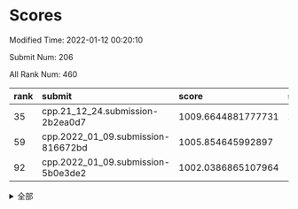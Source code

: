 # Scores

Modified Time: 2022-01-12 00:20:10

Submit Num: 206

All Rank Num: 460

| rank |               submit               |       score        |       sigma        | pk_num |
| :--- | :--------------------------------- | :----------------- | :----------------- | :----- |
| 35   | cpp.21_12_24.submission-2b2ea0d7   | 1009.6644881777731 | 2.7324013801139158 | 6      |
| 59   | cpp.2022_01_09.submission-816672bd | 1005.854645992897  | 1.8798103505361696 | 10     |
| 92   | cpp.2022_01_09.submission-5b0e3de2 | 1002.0386865107964 | 1.8421281681638952 | 10     |


<details>
<summary>全部</summary>

| rank |                 submit                 |       score        |       sigma        | pk_num |
| :--- | :------------------------------------- | :----------------- | :----------------- | :----- |
| 1    | gobigger.level_3.submission_level_3_36 | 1017.9316370589951 | 3.4303956670506204 | 7      |
| 2    | gobigger.level_3.submission_level_3_0  | 1013.9219251633133 | 2.2537733682025136 | 7      |
| 3    | gobigger.level_3.submission_level_3_28 | 1013.9067175314983 | 2.4861733746246184 | 10     |
| 4    | gobigger.level_3.submission_level_3_2  | 1013.8771755998669 | 2.5636987862729366 | 6      |
| 5    | gobigger.level_3.submission_level_3_1  | 1013.8465122298151 | 2.132016919434794  | 11     |
| 6    | gobigger.level_3.submission_level_3_25 | 1013.5220928527423 | 2.4392643865752692 | 9      |
| 7    | gobigger.level_3.submission_level_3_15 | 1012.8190122048356 | 2.1531740370656074 | 9      |
| 8    | gobigger.level_3.submission_level_3_38 | 1012.7813199894008 | 2.4472115346844316 | 7      |
| 9    | gobigger.level_3.submission_level_3_29 | 1012.5743378069432 | 2.181447377851471  | 10     |
| 10   | gobigger.level_3.submission_level_3_14 | 1012.3452171038307 | 2.3869824984858385 | 10     |
| 11   | gobigger.level_3.submission_level_3_21 | 1012.3004572830042 | 2.396831838964075  | 8      |
| 12   | gobigger.level_3.submission_level_3_22 | 1012.2185163130027 | 1.6874802531698225 | 15     |
| 13   | gobigger.level_3.submission_level_3_45 | 1012.2053845819569 | 2.781085695944416  | 7      |
| 14   | gobigger.level_1.submission_level_1_35 | 1012.1879230599524 | 2.834797730957164  | 6      |
| 15   | gobigger.level_3.submission_level_3_35 | 1012.0446933826289 | 2.145783960647464  | 9      |
| 16   | gobigger.level_3.submission_level_3_20 | 1012.0258819338337 | 2.42939834678213   | 7      |
| 17   | gobigger.level_3.submission_level_3_4  | 1011.8178454492411 | 2.0482257746881487 | 9      |
| 18   | gobigger.level_3.submission_level_3_37 | 1011.7400603558167 | 2.265081192373985  | 9      |
| 19   | gobigger.level_3.submission_level_3_47 | 1011.6458619970039 | 2.1208997565555725 | 8      |
| 20   | gobigger.level_3.submission_level_3_17 | 1011.5587824685125 | 2.035542047646051  | 10     |
| 21   | gobigger.level_3.submission_level_3_44 | 1011.3336651511249 | 2.453647130039495  | 10     |
| 22   | gobigger.level_3.submission_level_3_27 | 1011.2522392909807 | 2.028418582311132  | 11     |
| 23   | gobigger.level_3.submission_level_3_18 | 1011.0695530836081 | 2.2284306626448034 | 8      |
| 24   | gobigger.level_3.submission_level_3_7  | 1010.9994885985474 | 2.2320392744457287 | 10     |
| 25   | gobigger.level_3.submission_level_3_11 | 1010.9953915912531 | 2.2917422402531655 | 9      |
| 26   | gobigger.level_3.submission_level_3_34 | 1010.9408042368193 | 2.6315168125522423 | 8      |
| 27   | gobigger.level_3.submission_level_3_5  | 1010.7889616555304 | 2.2928476706831677 | 7      |
| 28   | gobigger.level_3.submission_level_3_24 | 1010.772755505185  | 2.818192153008097  | 8      |
| 29   | gobigger.level_3.submission_level_3_12 | 1010.7253521710044 | 2.114793949515306  | 10     |
| 30   | gobigger.level_3.submission_level_3_13 | 1010.6028426496024 | 1.8992711516525633 | 12     |
| 31   | gobigger.level_3.submission_level_3_6  | 1010.6007503098618 | 1.8821766521616554 | 10     |
| 32   | gobigger.level_3.submission_level_3_19 | 1010.5755562740309 | 1.9913316552681708 | 12     |
| 33   | gobigger.level_3.submission_level_3_40 | 1009.9579140804168 | 1.6264342037325557 | 13     |
| 34   | gobigger.level_3.submission_level_3_10 | 1009.8265331137551 | 2.1423072805306433 | 7      |
| 35   | cpp.21_12_24.submission-2b2ea0d7       | 1009.6644881777731 | 2.7324013801139158 | 6      |
| 36   | gobigger.level_3.submission_level_3_42 | 1009.4856937317911 | 2.0386522248479286 | 8      |
| 37   | gobigger.level_3.submission_level_3_26 | 1009.4501712398006 | 2.223028362503551  | 9      |
| 38   | gobigger.level_3.submission_level_3_46 | 1009.4097050769731 | 2.2387079115299864 | 6      |
| 39   | gobigger.level_3.submission_level_3_32 | 1008.986733972905  | 2.088939644788944  | 7      |
| 40   | gobigger.level_3.submission_level_3_41 | 1008.426241898818  | 2.0314228120305575 | 9      |
| 41   | gobigger.level_3.submission_level_3_3  | 1008.2402862431643 | 2.3654084930904893 | 9      |
| 42   | gobigger.level_3.submission_level_3_33 | 1008.1166156065032 | 1.950729866799602  | 8      |
| 43   | gobigger.level_3.submission_level_3_8  | 1008.111789974672  | 2.5010842361359598 | 7      |
| 44   | gobigger.level_3.submission_level_3_16 | 1008.067416835388  | 2.11819962295886   | 9      |
| 45   | gobigger.level_3.submission_level_3_43 | 1008.0528784754697 | 2.060552671516368  | 8      |
| 46   | gobigger.level_3.submission_level_3_23 | 1007.9908912331479 | 2.258003720102439  | 9      |
| 47   | gobigger.level_1.submission_level_1_21 | 1007.7477947051751 | 1.9737187249214878 | 11     |
| 48   | gobigger.level_1.submission_level_1_27 | 1007.7142439153806 | 2.2179031669067504 | 6      |
| 49   | gobigger.level_3.submission_level_3_48 | 1007.6101848778283 | 2.2749355149595787 | 8      |
| 50   | gobigger.level_3.submission_level_3_31 | 1007.4315027279944 | 2.108192074083346  | 12     |
| 51   | gobigger.level_3.submission_level_3_49 | 1007.3311018365358 | 1.8883644077042732 | 9      |
| 52   | gobigger.jsonzb.submission_level_4_0   | 1007.1270982472444 | 1.7979828348310318 | 9      |
| 53   | gobigger.level_1.submission_level_1_41 | 1006.821227970053  | 2.3649416129871788 | 5      |
| 54   | gobigger.level_1.submission_level_1_25 | 1006.6685322994422 | 2.0407114004808387 | 8      |
| 55   | gobigger.level_3.submission_level_3_30 | 1006.3985380355862 | 2.06293044607526   | 9      |
| 56   | gobigger.level_3.submission_level_3_39 | 1006.335853579865  | 2.1724667973547866 | 9      |
| 57   | gobigger.level_3.submission_level_3_9  | 1006.2647034839193 | 2.4214210345617393 | 8      |
| 58   | gobigger.level_1.submission_level_1_8  | 1005.8796490713992 | 2.078182235899445  | 7      |
| 59   | cpp.2022_01_09.submission-816672bd     | 1005.854645992897  | 1.8798103505361696 | 10     |
| 60   | gobigger.level_1.submission_level_1_3  | 1005.6296749791702 | 2.3218214934304635 | 7      |
| 61   | gobigger.level_1.submission_level_1_9  | 1005.5492353903109 | 1.7236869877520797 | 11     |
| 62   | gobigger.level_1.submission_level_1_47 | 1005.4896183016051 | 2.167502928104851  | 10     |
| 63   | gobigger.level_1.submission_level_1_18 | 1005.4528719602713 | 2.0697505956460316 | 8      |
| 64   | gobigger.level_1.submission_level_1_13 | 1005.2823866703287 | 1.823614976084114  | 8      |
| 65   | gobigger.level_1.submission_level_1_44 | 1005.2203272857793 | 1.8311242183892245 | 11     |
| 66   | gobigger.level_1.submission_level_1_30 | 1005.0735008386247 | 1.8648719753894984 | 10     |
| 67   | gobigger.level_1.submission_level_1_29 | 1004.9199683671933 | 1.9933616310599422 | 10     |
| 68   | gobigger.level_1.submission_level_1_6  | 1004.2213674752328 | 2.134585534421908  | 8      |
| 69   | gobigger.level_1.submission_level_1_33 | 1004.136565997112  | 1.974143768822937  | 9      |
| 70   | gobigger.level_1.submission_level_1_14 | 1004.0340884180974 | 2.6899613915711402 | 5      |
| 71   | gobigger.level_1.submission_level_1_5  | 1004.0100851599257 | 1.8671329407694703 | 11     |
| 72   | gobigger.level_1.submission_level_1_2  | 1003.9480214345391 | 1.8951046686408497 | 10     |
| 73   | gobigger.level_1.submission_level_1_36 | 1003.7915511279778 | 1.8627574118169405 | 11     |
| 74   | gobigger.level_1.submission_level_1_4  | 1003.5542506005078 | 1.8323847468766101 | 10     |
| 75   | gobigger.level_1.submission_level_1_17 | 1003.5418714357822 | 2.2551935462990236 | 7      |
| 76   | gobigger.level_1.submission_level_1_1  | 1003.4295957053854 | 2.82520805302152   | 6      |
| 77   | gobigger.level_1.submission_level_1_31 | 1003.3139282896622 | 1.7430570555087943 | 11     |
| 78   | gobigger.level_1.submission_level_1_34 | 1003.1361871901465 | 1.9193056995009745 | 8      |
| 79   | gobigger.level_1.submission_level_1_24 | 1003.1305547740363 | 2.0387978461671366 | 9      |
| 80   | gobigger.level_1.submission_level_1_46 | 1002.7508583559097 | 2.1054225056709104 | 7      |
| 81   | gobigger.level_1.submission_level_1_42 | 1002.7239256393849 | 1.7713573636488065 | 9      |
| 82   | gobigger.level_1.submission_level_1_7  | 1002.576723722553  | 1.7858479519685186 | 11     |
| 83   | gobigger.level_1.submission_level_1_15 | 1002.568328053067  | 1.9147960411737168 | 9      |
| 84   | gobigger.level_1.submission_level_1_22 | 1002.4497249371196 | 2.3197165885922715 | 6      |
| 85   | gobigger.level_1.submission_level_1_37 | 1002.4240115269672 | 2.11009051362698   | 9      |
| 86   | gobigger.level_1.submission_level_1_39 | 1002.3755365248736 | 1.7853388616748738 | 10     |
| 87   | gobigger.level_1.submission_level_1_43 | 1002.3624433972021 | 1.7392629639696977 | 11     |
| 88   | gobigger.level_1.submission_level_1_38 | 1002.1693470258912 | 2.0293528590568126 | 8      |
| 89   | gobigger.level_1.submission_level_1_45 | 1002.1643524523996 | 1.9147653039862265 | 9      |
| 90   | gobigger.level_1.submission_level_1_16 | 1002.11007891359   | 2.0247494497399985 | 8      |
| 91   | gobigger.level_1.submission_level_1_12 | 1002.108307147575  | 1.9905953288286866 | 9      |
| 92   | cpp.2022_01_09.submission-5b0e3de2     | 1002.0386865107964 | 1.8421281681638952 | 10     |
| 93   | gobigger.level_1.submission_level_1_32 | 1001.9358427105185 | 2.081944410703252  | 7      |
| 94   | gobigger.level_1.submission_level_1_28 | 1001.9256762428957 | 1.749352083095686  | 11     |
| 95   | gobigger.level_1.submission_level_1_20 | 1001.69398363987   | 1.831936621881711  | 8      |
| 96   | gobigger.level_1.submission_level_1_49 | 1001.6151840838883 | 1.724487891003     | 13     |
| 97   | gobigger.level_1.submission_level_1_23 | 1001.2795334314198 | 1.7245902188966027 | 12     |
| 98   | gobigger.level_1.submission_level_1_19 | 1001.20686096063   | 2.103528082344035  | 6      |
| 99   | gobigger.level_1.submission_level_1_48 | 1000.9330160053732 | 1.8844358736302516 | 7      |
| 100  | gobigger.level_1.submission_level_1_26 | 1000.8314005450983 | 2.2490136791360817 | 8      |
| 101  | gobigger.level_1.submission_level_1_11 | 1000.5946745981629 | 1.7782105690836045 | 10     |
| 102  | gobigger.level_1.submission_level_1_0  | 1000.4386794513489 | 1.778905338345402  | 10     |
| 103  | gobigger.level_1.submission_level_1_40 | 999.8866095496842  | 2.1094617913160842 | 9      |
| 104  | gobigger.level_1.submission_level_1_10 | 999.2294668558852  | 2.0004950022643255 | 9      |
| 105  | gobigger.random.submission_random_46   | 999.1608776632729  | 1.8747509133960578 | 7      |
| 106  | gobigger.level_2.submission_level_2_27 | 998.9070077193721  | 2.17151159719423   | 5      |
| 107  | gobigger.random.submission_random_19   | 998.5999744395793  | 2.246476796127002  | 6      |
| 108  | gobigger.level_2.submission_level_2_31 | 998.3114962276566  | 1.904335991488044  | 9      |
| 109  | gobigger.random.submission_random_0    | 998.2847387074141  | 1.7202177983094753 | 10     |
| 110  | gobigger.random.submission_random_31   | 998.1629878056494  | 1.9925577539455885 | 9      |
| 111  | gobigger.random.submission_random_17   | 998.1262710036514  | 1.8035253482286728 | 9      |
| 112  | gobigger.random.submission_random_9    | 997.9943936836931  | 1.932350838284768  | 8      |
| 113  | gobigger.random.submission_random_49   | 997.9863185327396  | 1.6298819311410937 | 11     |
| 114  | gobigger.random.submission_random_8    | 997.9219867288601  | 1.776792586619031  | 11     |
| 115  | gobigger.random.submission_random_24   | 997.871424543711   | 1.798325992131425  | 10     |
| 116  | gobigger.random.submission_random_26   | 997.848878409313   | 1.8974362964330995 | 8      |
| 117  | gobigger.random.submission_random_39   | 997.6793915241636  | 2.1870106100118747 | 6      |
| 118  | gobigger.random.submission_random_14   | 997.6780423750868  | 2.0344821718785044 | 9      |
| 119  | gobigger.random.submission_random_15   | 997.5257216079665  | 1.982713718813249  | 8      |
| 120  | gobigger.random.submission_random_2    | 997.5154371534401  | 1.8104820884325652 | 11     |
| 121  | gobigger.random.submission_random_29   | 997.3564328836482  | 1.7239812941278432 | 10     |
| 122  | gobigger.random.submission_random_30   | 997.1914546621254  | 2.1357294296749827 | 7      |
| 123  | gobigger.random.submission_random_13   | 997.1612754972305  | 1.9722081336907056 | 8      |
| 124  | gobigger.random.submission_random_18   | 997.0846713243051  | 1.7715426539545354 | 8      |
| 125  | gobigger.random.submission_random_22   | 997.0184558085282  | 2.070357759593365  | 6      |
| 126  | gobigger.random.submission_random_35   | 996.9244785539925  | 1.8891047266190306 | 11     |
| 127  | gobigger.level_2.submission_level_2_49 | 996.7491582101917  | 2.1104688766160655 | 9      |
| 128  | gobigger.random.submission_random_25   | 996.5197595934372  | 1.7957789821171535 | 10     |
| 129  | gobigger.random.submission_random_1    | 996.5011867300163  | 2.33116061068385   | 7      |
| 130  | gobigger.level_2.submission_level_2_21 | 996.4449261711741  | 1.9928392948313494 | 8      |
| 131  | gobigger.random.submission_random_7    | 996.4220508235613  | 1.9855273670670104 | 9      |
| 132  | gobigger.random.submission_random_44   | 996.200019338166   | 1.8068603858060264 | 10     |
| 133  | gobigger.random.submission_random_36   | 996.1570825666657  | 2.194192080175996  | 8      |
| 134  | gobigger.random.submission_random_20   | 996.147491326128   | 1.93091654958365   | 10     |
| 135  | gobigger.random.submission_random_40   | 996.1037642024028  | 1.6317764695679569 | 10     |
| 136  | gobigger.random.submission_random_45   | 996.053432675632   | 1.9571577756436433 | 8      |
| 137  | gobigger.level_2.submission_level_2_40 | 996.0248030048663  | 1.883413854124963  | 11     |
| 138  | gobigger.random.submission_random_38   | 995.9233166492605  | 2.049593592768261  | 8      |
| 139  | gobigger.level_2.submission_level_2_33 | 995.861646776277   | 1.8478077347020503 | 10     |
| 140  | gobigger.level_2.submission_level_2_32 | 995.81143281794    | 2.021872734272631  | 9      |
| 141  | gobigger.level_2.submission_level_2_38 | 995.7642402956601  | 2.0828681302702154 | 9      |
| 142  | gobigger.random.submission_random_43   | 995.7388580795443  | 1.8813907052295415 | 8      |
| 143  | gobigger.random.submission_random_32   | 995.7198188841439  | 2.1979630219743087 | 8      |
| 144  | gobigger.random.submission_random_5    | 995.7196757908478  | 1.8672277233333374 | 9      |
| 145  | gobigger.random.submission_random_10   | 995.6611459472906  | 2.0613913634554937 | 9      |
| 146  | gobigger.random.submission_random_41   | 995.4246640713154  | 1.8826679331745988 | 9      |
| 147  | gobigger.random.submission_random_6    | 995.4080094399807  | 1.8220781291009693 | 11     |
| 148  | gobigger.random.submission_random_11   | 995.3775203767174  | 2.0406499545771086 | 9      |
| 149  | gobigger.level_2.submission_level_2_12 | 995.250753213418   | 2.136010039440146  | 6      |
| 150  | gobigger.level_2.submission_level_2_19 | 995.0926087619898  | 1.9889327220124793 | 8      |
| 151  | gobigger.random.submission_random_4    | 995.0044211292623  | 1.774354046802996  | 10     |
| 152  | gobigger.random.submission_random_21   | 994.9855576228903  | 2.0988836111653733 | 10     |
| 153  | gobigger.random.submission_random_34   | 994.862585771472   | 1.9561580801308238 | 10     |
| 154  | gobigger.random.submission_random_47   | 994.6422206173038  | 1.9385918512075353 | 10     |
| 155  | gobigger.level_2.submission_level_2_35 | 994.6371573843403  | 1.796667365571389  | 9      |
| 156  | gobigger.random.submission_random_48   | 994.5459652448345  | 1.936652761951981  | 8      |
| 157  | gobigger.level_2.submission_level_2_24 | 994.473560551926   | 2.3917406565784565 | 7      |
| 158  | gobigger.random.submission_random_28   | 994.4034474176837  | 1.91147676449773   | 9      |
| 159  | gobigger.random.submission_random_27   | 994.3900750209665  | 1.7773271118056946 | 11     |
| 160  | gobigger.random.submission_random_12   | 994.1609706974253  | 1.7803575321745337 | 14     |
| 161  | gobigger.level_2.submission_level_2_25 | 994.1076838679699  | 2.0271391098735663 | 10     |
| 162  | gobigger.level_2.submission_level_2_0  | 994.0693893651636  | 1.6700347233877626 | 12     |
| 163  | gobigger.random.submission_random_42   | 993.9659239146936  | 1.9636798407055587 | 9      |
| 164  | gobigger.random.submission_random_16   | 993.8833994314938  | 2.1235903468137964 | 7      |
| 165  | gobigger.level_2.submission_level_2_36 | 993.6548945922735  | 1.822137021526487  | 9      |
| 166  | gobigger.random.submission_random_23   | 993.5869788309384  | 1.885666959932648  | 8      |
| 167  | gobigger.level_2.submission_level_2_17 | 993.5466951174967  | 1.8236328150544825 | 11     |
| 168  | gobigger.level_2.submission_level_2_15 | 993.3628880387502  | 2.2635233694466357 | 8      |
| 169  | gobigger.level_2.submission_level_2_37 | 993.3407764795858  | 1.9838433017362525 | 10     |
| 170  | gobigger.level_2.submission_level_2_26 | 993.2637766018639  | 1.8350881989122374 | 12     |
| 171  | gobigger.level_2.submission_level_2_16 | 993.1327554470163  | 2.083098141486591  | 9      |
| 172  | gobigger.level_2.submission_level_2_11 | 993.0013395305381  | 2.069314216274575  | 10     |
| 173  | gobigger.random.submission_random_33   | 992.9873031879189  | 1.9805942948800341 | 9      |
| 174  | gobigger.level_2.submission_level_2_10 | 992.9060772484543  | 1.89002325979936   | 9      |
| 175  | gobigger.random.submission_random_3    | 992.9033970829083  | 1.792255627382535  | 10     |
| 176  | gobigger.level_2.submission_level_2_34 | 992.8278442139642  | 2.236638040702059  | 8      |
| 177  | gobigger.level_2.submission_level_2_23 | 992.7671097998247  | 2.368824125367509  | 6      |
| 178  | gobigger.level_2.submission_level_2_42 | 992.7460365068794  | 2.0425407273351484 | 11     |
| 179  | gobigger.level_2.submission_level_2_43 | 992.660018639126   | 1.7065206347531992 | 11     |
| 180  | gobigger.level_2.submission_level_2_29 | 992.6575097228468  | 2.4222243218007384 | 6      |
| 181  | gobigger.level_2.submission_level_2_5  | 992.3422877147026  | 2.064721749801876  | 12     |
| 182  | gobigger.level_2.submission_level_2_48 | 992.3347273299597  | 2.1747903929393564 | 8      |
| 183  | gobigger.level_2.submission_level_2_47 | 992.1655677266307  | 2.0097310983860575 | 9      |
| 184  | gobigger.level_2.submission_level_2_3  | 992.1188353285584  | 1.9125568010082385 | 10     |
| 185  | gobigger.level_2.submission_level_2_20 | 991.8548005404516  | 2.0571768568296656 | 8      |
| 186  | gobigger.level_2.submission_level_2_46 | 991.8477338583222  | 2.084627189116531  | 9      |
| 187  | gobigger.random.submission_random_37   | 991.8391913224765  | 1.782901548209479  | 11     |
| 188  | gobigger.level_2.submission_level_2_30 | 991.7881465732927  | 1.7463995374420627 | 12     |
| 189  | gobigger.level_2.submission_level_2_6  | 991.2640222888282  | 2.308662070515628  | 7      |
| 190  | gobigger.level_2.submission_level_2_7  | 991.1895733400048  | 2.3725211282587946 | 8      |
| 191  | gobigger.level_2.submission_level_2_14 | 991.1111006431174  | 1.8947947050215244 | 9      |
| 192  | gobigger.level_2.submission_level_2_2  | 990.8090982840572  | 2.089080138905257  | 12     |
| 193  | gobigger.level_2.submission_level_2_28 | 990.6028693096911  | 2.4136234740587894 | 9      |
| 194  | gobigger.level_2.submission_level_2_1  | 990.4124118864152  | 2.8305034963915165 | 8      |
| 195  | gobigger.level_2.submission_level_2_18 | 989.9244705951062  | 2.0306061915158433 | 12     |
| 196  | gobigger.level_2.submission_level_2_22 | 989.6360882794977  | 2.2981570527399766 | 9      |
| 197  | gobigger.none.submission_none_1        | 989.578641186815   | 2.258948389909825  | 9      |
| 198  | gobigger.level_2.submission_level_2_44 | 989.1108595774847  | 2.1091305473392397 | 9      |
| 199  | gobigger.level_2.submission_level_2_39 | 988.9827125867494  | 2.639733399984792  | 8      |
| 200  | gobigger.level_2.submission_level_2_4  | 988.620176038642   | 2.3506385488338903 | 8      |
| 201  | gobigger.level_2.submission_level_2_45 | 988.3776777982374  | 2.5110521319776136 | 7      |
| 202  | gobigger.level_2.submission_level_2_13 | 988.1820378453486  | 2.3253749614959487 | 8      |
| 203  | gobigger.level_2.submission_level_2_41 | 987.6997081203513  | 2.1843970349863584 | 10     |
| 204  | gobigger.level_2.submission_level_2_8  | 987.1042812218658  | 2.5304896890857322 | 9      |
| 205  | gobigger.level_2.submission_level_2_9  | 986.5767329495216  | 3.0238275135768125 | 5      |
| 206  | gobigger.none.submission_none_0        | 980.0301642461483  | 2.727275283348889  | 10     |

</details>